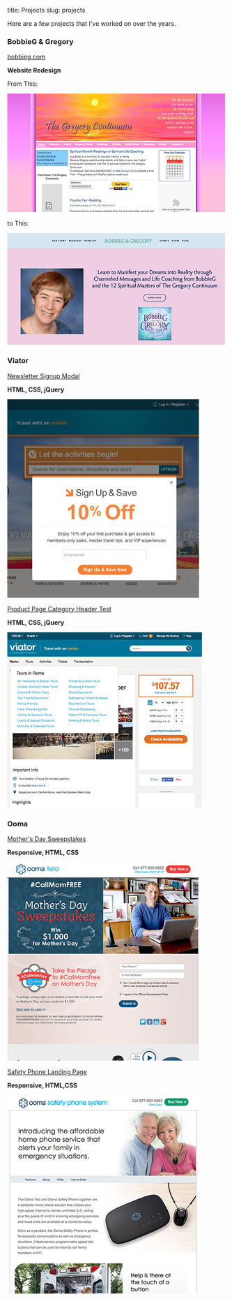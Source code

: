 title: Projects
slug: projects

Here are a few projects that I've worked on over the years.

### BobbieG & Gregory

[bobbieg.com](http://bobbieg.com)

**Website Redesign**

From This:

  ![BobbieG Old Version](../images/bobbieg-old.jpg "BobbieG Old Version")

  to This:  

  ![BobbieG New Version](../images/bobbieg-new.jpg "BobbieG New Version")


### Viator  

[Newsletter Signup Modal](https://gist.github.com/mchin/6751592c11f289d29e3c7a8fb3a0c784)

  **HTML, CSS, jQuery**

![Viator Newsletter Modal](../images/viator-newsletter-modal.png "Viator Newsletter Modal")

[Product Page Category Header Test](https://gist.github.com/mchin/605cf673e618a4d17920add4078d1084)

  **HTML, CSS, jQuery**

![Product Page Category Header Test](../images/viator-desktop-category-header-nav.png "Viator Newsletter Modal")


### Ooma

[Mother's Day Sweepstakes](https://gist.github.com/mchin/9974289375e9b29aa9e8ae1da57405dc)

**Responsive, HTML, CSS**

![Mother's Day Sweepstakes](../images/ooma-mothers-day.jpg "Ooma Mother's Day Sweepstakes")

[Safety Phone Landing Page](https://gist.github.com/mchin/80bebc231754645a28829fc138fc4b87)

**Responsive, HTML,CSS**  

![Ooma Safetyphone Landing Page](../images/ooma-safetyphone.jpg "Ooma Safetyphone Landing Page")
